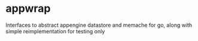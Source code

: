 # appwrap
Interfaces to abstract appengine datastore and memache for go, along with simple reimplementation for testing only

